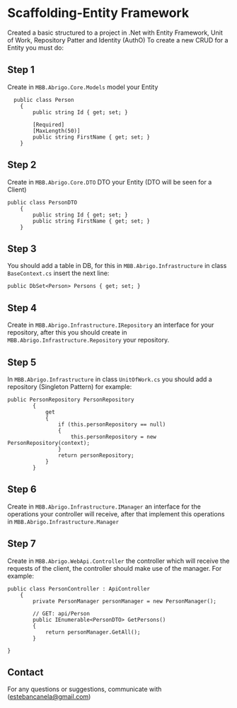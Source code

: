 # Scaffolding-Entity Framework
Created a basic structured to a project in .Net with Entity Framework, Unit of Work, Repository Patter and Identity (AuthO)
To create a new CRUD for a Entity you must do:

## Step 1 
Create in `MBB.Abrigo.Core.Models` model your Entity

```
  public class Person
    {
        public string Id { get; set; }

        [Required]
        [MaxLength(50)]
        public string FirstName { get; set; }       
    }
```

## Step 2 
Create in `MBB.Abrigo.Core.DTO` DTO your Entity (DTO will be seen for a Client)

```
public class PersonDTO
    {
        public string Id { get; set; }
        public string FirstName { get; set; }
    }
```

## Step 3
You should add a table in DB, for this in `MBB.Abrigo.Infrastructure` in class `BaseContext.cs` insert the next line:
```
public DbSet<Person> Persons { get; set; }
```

## Step 4 
Create in `MBB.Abrigo.Infrastructure.IRepository` an interface for your repository, after this you should create in `MBB.Abrigo.Infrastructure.Repository` your repository.

## Step 5
In `MBB.Abrigo.Infrastructure` in class `UnitOfWork.cs` you should add a repository (Singleton Pattern) for example:
```
public PersonRepository PersonRepository
        {
            get
            {
                if (this.personRepository == null)
                {
                    this.personRepository = new PersonRepository(context);
                }
                return personRepository;
            }
        }
```

## Step 6
Create in `MBB.Abrigo.Infrastructure.IManager` an interface for the operations your controller will receive, after that implement this operations in `MBB.Abrigo.Infrastructure.Manager`

## Step 7
Create in `MBB.Abrigo.WebApi.Controller` the controller which will receive the requests of the client, the controller should make use of the manager. For example:
```
public class PersonController : ApiController
    {
        private PersonManager personManager = new PersonManager();

        // GET: api/Person
        public IEnumerable<PersonDTO> GetPersons()
        {
            return personManager.GetAll();
        }

}
```

## Contact
For any questions or suggestions, communicate with (estebancanela@gmail.com)
